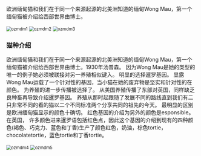 欧洲缅甸猫和我们在于同一个来源起源的北美洲知道的缅甸Wong Mau，第一个缅甸猫被介绍给西部世界由博士。

<img src="https://cdn.jsdelivr.net/gh/six3git/six3git.github.com/images/ozmdm1.jpg" alt="ozmdm1" style="zoom:80%;" />

<img src="https://cdn.jsdelivr.net/gh/six3git/six3git.github.com/images/ozmdm2.jpg" alt="ozmdm2" style="zoom:80%;" />

<img src="https://cdn.jsdelivr.net/gh/six3git/six3git.github.com/images/ozmdm3.jpg" alt="ozmdm3" style="zoom:80%;" />

### 猫种介绍

欧洲缅甸猫和我们在于同一个来源起源的北美洲知道的缅甸Wong Mau，第一个缅甸猫被介绍给西部世界由博士。1930年汤普森。 因为Wong Mau是她的类型的唯一的例子她必须被联接对另一养殖相似键入。 明显的选择暹罗基因。 显露Wong Mau运载了一个针对性的基因，当小猫在她的废弃物是坚实和针对性的在颜色。
为养殖的进一步传播被选择了。 从美国养殖传播了东部对英国，同样缺乏良种畜再导致介绍暹罗基因。 养殖从那时起跟随了发展不同的路线直到我们有二只非常不同的看的猫以二个不同标准两个分享共同的祖先的今天。
最明显的区别是欧洲缅甸猫显示的颜色十确切。 红色基因的介绍为另外的颜色是esponsible。在英国， 许多颜色进来暹罗语包括红色点，因此这个基因的介绍到现有的四种颜色(褐色、巧克力、蓝色和丁香)生产了颜色红色，奶油，棕色tortie， chocolatetortie，蓝色tortie和丁香tortie。

<img src="https://cdn.jsdelivr.net/gh/six3git/six3git.github.com/images/ozmdm4.jpg" alt="ozmdm4" style="zoom:80%;" />

<img src="https://cdn.jsdelivr.net/gh/six3git/six3git.github.com/images/ozmdm5.jpg" alt="ozmdm5" style="zoom:80%;" />



